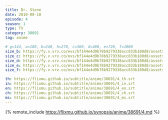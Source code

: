 ```yaml
---
title: Dr. Stone
date: 2010-08-10
episode: 4
season: 1
type: TV
category: 38691
tag: anime

# g=144, a=180, b=240, h=270, c=360, d=480, e=720, f=1080
size_b: https://fy.v.vrv.co/evs/bf144e4d9b78b9279338acc833b180d8/assets/3e60dd80c6ac985b8bfb4809edaae404_3698125.mp4
size_c: https://fy.v.vrv.co/evs/bf144e4d9b78b9279338acc833b180d8/assets/3e60dd80c6ac985b8bfb4809edaae404_3698124.mp4
size_d: https://fy.v.vrv.co/evs/bf144e4d9b78b9279338acc833b180d8/assets/3e60dd80c6ac985b8bfb4809edaae404_3698126.mp4
size_e: https://fy.v.vrv.co/evs/bf144e4d9b78b9279338acc833b180d8/assets/3e60dd80c6ac985b8bfb4809edaae404_3698127.mp4
size_f: https://fy.v.vrv.co/evs/bf144e4d9b78b9279338acc833b180d8/assets/3e60dd80c6ac985b8bfb4809edaae404_3698128.mp4

th: https://flixmu.github.io/subtitle/anime/38691/4_th.srt
in: https://flixmu.github.io/subtitle/anime/38691/4_in.srt
en: https://flixmu.github.io/subtitle/anime/38691/4_en.srt
ch: https://flixmu.github.io/subtitle/anime/38691/4_ch.srt
ms: https://flixmu.github.io/subtitle/anime/38691/4_ms.srt
---
```

{% remote_include https://flixmu.github.io/synopsis/anime/38691/4.md %}
